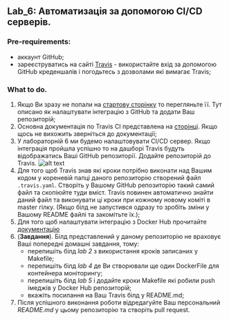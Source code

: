 ## Lab_6: Автоматизація за допомогою CI/CD серверів.
### Pre-requirements:
- аккаунт GitHub;
- зареєструватись на сайті [Travis](https://travis-ci.org) - використайте вхід за допомогою GitHub креденшалів і погодьтесь з дозволами які вимагає Travis;
### What to do.
1. Якщо Ви зразу не попали на [стартову сторінку](https://docs.travis-ci.com/user/tutorial/) то перегляньте її. Тут описано як налаштувати інтеграцію з GitHub та додати Ваш репозиторій;  
2. Основна документація по Travis CI представлена на [сторінці](https://docs.travis-ci.com/user/for-beginners/). Якщо щось не вихожить зверніться до документації;
3. У лабораторній 6 ми будемо налаштовувати CI/CD сервер. Якщо інтеграція пройшла успішно то на дашборі Travis будуть відображатись Ваші GitHub репозиторії. Додайте репозиторій до Travis.
![alt text](https://github.com/BobasB/devops_course/blob/master/lab6/help_with_repo.png "Added new Repo") 
4. Для того щоб Travis знав які кроки потрібно виконати над Вашим кодом у кореневій папці даного репозиторію створений файл `.travis.yaml`. Створіть у Вашому GitHub репозиторію такий самий файл та скопіюйте туди вміст. Travis повинен автоматично знайти даний файл та виконувати ці кроки при кожному новому коміті в master гілку. (Якщо білд не запустився одразу то зробіть зміни у Вашому README файлі та закомітьте їх.);
5. Для того щоб налаштувати інтеграцію з Docker Hub прочитайте [документацію](https://docs.travis-ci.com/user/docker/#pushing-a-docker-image-to-a-registry)
5. (**Завдання**). Білд представлений у даному репозиторію не враховує Ваші попередні домашні завдання, тому:
    - перепишіть білд _lab 2_ з використання кроків записаних у Makefile;
    - перепишіть білд _lab 4_ де Ви створювали ще один DockerFile для контейнера моніторингу;
    - перепишіть білд _lab 5_ і додайте кроки Makefile які робили push імеджів у Docker Hub репозиторій;
    - вкажіть посилання на Ваш Travis білд у README.md;
6. Після успішного виконання роботи відредагуйте Ваш персональний _README.md_ у цьому репозиторію та створіть pull request.
